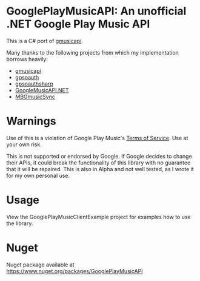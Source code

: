 # GooglePlayMusicAPI: An unofficial .NET Google Play Music API

This is a C# port of [gmusicapi](https://github.com/simon-weber/gmusicapi).

Many thanks to the following projects from which my implementation borrows heavily:
- [gmusicapi](https://github.com/simon-weber/gmusicapi)
- [gpsoauth](https://github.com/simon-weber/gpsoauth)
- [gpsoauthsharp](https://github.com/vemacs/GPSOAuthSharp)
- [GoogleMusicAPI.NET](https://github.com/taylorfinnell/GoogleMusicAPI.NET)
- [MBGmusicSync](https://github.com/leoedin/MBGmusicSync)

# Warnings
Use of this is a violation of Google Play Music's [Terms of Service](https://play.google.com/intl/en_us/about/play-terms.html). Use at your own risk.

This is not supported or endorsed by Google.  If Google decides to change their APIs, it could break the functionality of this library with no guarantee that it will be repaired. This is also in Alpha and not well tested, as I wrote it for my own personal use.


# Usage
View the GooglePlayMusicClientExample project for examples how to use the library.

# Nuget
Nuget package available at https://www.nuget.org/packages/GooglePlayMusicAPI
